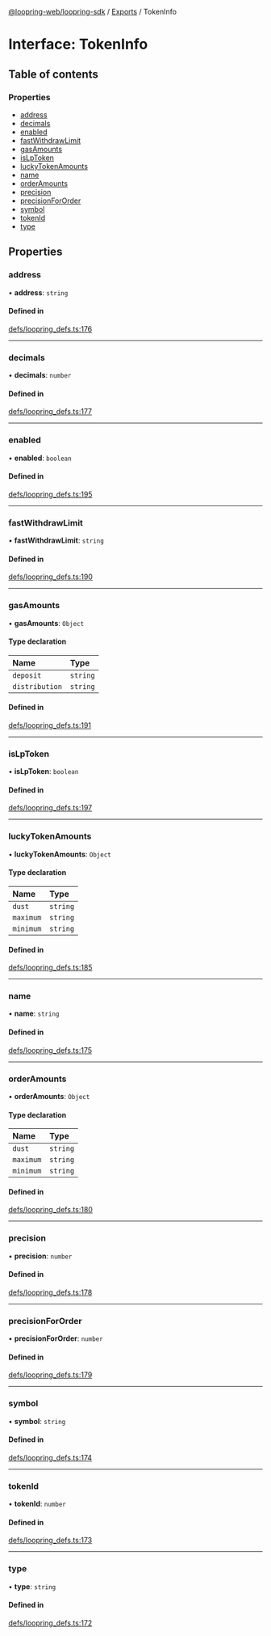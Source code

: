 [@loopring-web/loopring-sdk](../README.md) / [Exports](../modules.md) / TokenInfo

# Interface: TokenInfo

## Table of contents

### Properties

- [address](TokenInfo.md#address)
- [decimals](TokenInfo.md#decimals)
- [enabled](TokenInfo.md#enabled)
- [fastWithdrawLimit](TokenInfo.md#fastwithdrawlimit)
- [gasAmounts](TokenInfo.md#gasamounts)
- [isLpToken](TokenInfo.md#islptoken)
- [luckyTokenAmounts](TokenInfo.md#luckytokenamounts)
- [name](TokenInfo.md#name)
- [orderAmounts](TokenInfo.md#orderamounts)
- [precision](TokenInfo.md#precision)
- [precisionForOrder](TokenInfo.md#precisionfororder)
- [symbol](TokenInfo.md#symbol)
- [tokenId](TokenInfo.md#tokenid)
- [type](TokenInfo.md#type)

## Properties

### address

• **address**: `string`

#### Defined in

[defs/loopring_defs.ts:176](https://github.com/Loopring/loopring_sdk/blob/5861d10/src/defs/loopring_defs.ts#L176)

___

### decimals

• **decimals**: `number`

#### Defined in

[defs/loopring_defs.ts:177](https://github.com/Loopring/loopring_sdk/blob/5861d10/src/defs/loopring_defs.ts#L177)

___

### enabled

• **enabled**: `boolean`

#### Defined in

[defs/loopring_defs.ts:195](https://github.com/Loopring/loopring_sdk/blob/5861d10/src/defs/loopring_defs.ts#L195)

___

### fastWithdrawLimit

• **fastWithdrawLimit**: `string`

#### Defined in

[defs/loopring_defs.ts:190](https://github.com/Loopring/loopring_sdk/blob/5861d10/src/defs/loopring_defs.ts#L190)

___

### gasAmounts

• **gasAmounts**: `Object`

#### Type declaration

| Name | Type |
| :------ | :------ |
| `deposit` | `string` |
| `distribution` | `string` |

#### Defined in

[defs/loopring_defs.ts:191](https://github.com/Loopring/loopring_sdk/blob/5861d10/src/defs/loopring_defs.ts#L191)

___

### isLpToken

• **isLpToken**: `boolean`

#### Defined in

[defs/loopring_defs.ts:197](https://github.com/Loopring/loopring_sdk/blob/5861d10/src/defs/loopring_defs.ts#L197)

___

### luckyTokenAmounts

• **luckyTokenAmounts**: `Object`

#### Type declaration

| Name | Type |
| :------ | :------ |
| `dust` | `string` |
| `maximum` | `string` |
| `minimum` | `string` |

#### Defined in

[defs/loopring_defs.ts:185](https://github.com/Loopring/loopring_sdk/blob/5861d10/src/defs/loopring_defs.ts#L185)

___

### name

• **name**: `string`

#### Defined in

[defs/loopring_defs.ts:175](https://github.com/Loopring/loopring_sdk/blob/5861d10/src/defs/loopring_defs.ts#L175)

___

### orderAmounts

• **orderAmounts**: `Object`

#### Type declaration

| Name | Type |
| :------ | :------ |
| `dust` | `string` |
| `maximum` | `string` |
| `minimum` | `string` |

#### Defined in

[defs/loopring_defs.ts:180](https://github.com/Loopring/loopring_sdk/blob/5861d10/src/defs/loopring_defs.ts#L180)

___

### precision

• **precision**: `number`

#### Defined in

[defs/loopring_defs.ts:178](https://github.com/Loopring/loopring_sdk/blob/5861d10/src/defs/loopring_defs.ts#L178)

___

### precisionForOrder

• **precisionForOrder**: `number`

#### Defined in

[defs/loopring_defs.ts:179](https://github.com/Loopring/loopring_sdk/blob/5861d10/src/defs/loopring_defs.ts#L179)

___

### symbol

• **symbol**: `string`

#### Defined in

[defs/loopring_defs.ts:174](https://github.com/Loopring/loopring_sdk/blob/5861d10/src/defs/loopring_defs.ts#L174)

___

### tokenId

• **tokenId**: `number`

#### Defined in

[defs/loopring_defs.ts:173](https://github.com/Loopring/loopring_sdk/blob/5861d10/src/defs/loopring_defs.ts#L173)

___

### type

• **type**: `string`

#### Defined in

[defs/loopring_defs.ts:172](https://github.com/Loopring/loopring_sdk/blob/5861d10/src/defs/loopring_defs.ts#L172)
